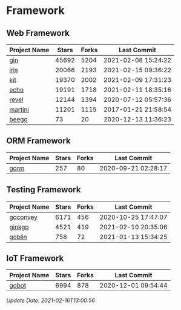 # Framework

## Web Framework
| Project Name | Stars | Forks | Last Commit |
| ------------ | ----- | ----- | ----------- |
| [gin](https://github.com/gin-gonic/gin) | 45692 | 5204 | 2021-02-08 15:24:22 |
| [iris](https://github.com/kataras/iris) | 20066 | 2193 | 2021-02-15 09:36:22 |
| [kit](https://github.com/go-kit/kit) | 19370 | 2002 | 2021-02-09 17:31:23 |
| [echo](https://github.com/labstack/echo) | 19191 | 1718 | 2021-02-11 18:35:16 |
| [revel](https://github.com/revel/revel) | 12144 | 1394 | 2020-07-12 05:57:36 |
| [martini](https://github.com/go-martini/martini) | 11201 | 1115 | 2017-01-21 21:58:54 |
| [beego](https://github.com/astaxie/beego) | 73 | 20 | 2020-12-13 11:36:23 |

## ORM Framework
| Project Name | Stars | Forks | Last Commit |
| ------------ | ----- | ----- | ----------- |
| [gorm](https://github.com/jinzhu/gorm) | 257 | 80 | 2020-09-21 02:28:17 |

## Testing Framework
| Project Name | Stars | Forks | Last Commit |
| ------------ | ----- | ----- | ----------- |
| [goconvey](https://github.com/smartystreets/goconvey) | 6171 | 456 | 2020-10-25 17:47:07 |
| [ginkgo](https://github.com/onsi/ginkgo) | 4521 | 419 | 2021-02-10 20:35:06 |
| [goblin](https://github.com/franela/goblin) | 758 | 72 | 2021-01-13 15:34:25 |

## IoT Framework
| Project Name | Stars | Forks | Last Commit |
| ------------ | ----- | ----- | ----------- |
| [gobot](https://github.com/hybridgroup/gobot) | 6994 | 878 | 2020-12-01 09:54:44 |

*Update Date: 2021-02-16T13:00:56*